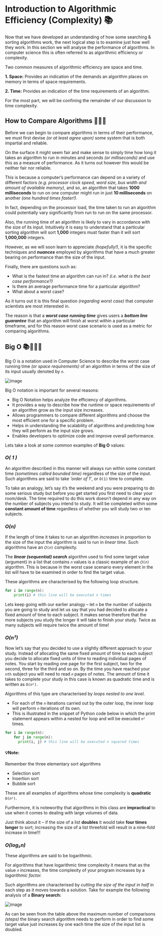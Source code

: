 # Introduction to Algorithmic Efficiency (Complexity) 📚 

Now that we have developed an understanding of how some searching & sorting algorithms work, the next logical step is to examine just how well they work. In this section we will analyse the performance of algorithms. In computer science this is often referred to as algorithmic efficiency or complexity.


Two common measures of algorithmic efficiency are space and time.

**1. Space:** Provides an indication of the demands an algorithm places on memory in terms of space requirements.

**2. Time:**  Provides an indication of the time requirements of an algorithm.

For the most part, we will be confining the remainder of our discussion to time complexity.

## How to Compare Algorithms 👨🏽‍🔬
Before we can begin to compare algorithms in terms of their performance, we must first devise _(or at least agree upon)_ some system that is both impartial and reliable.

On the surface it might seem fair and make sense to simply time how long it takes an algorithm to run in minutes and seconds _(or milliseconds)_ and use this as a measure of performance. As it turns out however this would be neither fair nor reliable. 

This is because a computer’s performance can depend on a variety of different factors _(e.g. processor clock speed, word size, bus width and amount of available memory)_, and so, an algorithm that takes **1000 milliseconds** to run on one computer might run in just **10 milliseconds** on another _(one hundred times faster!)_. 

In fact, depending on the processor load, the time taken to run an algorithm could potentially vary significantly from run to run on the same processor.

Also, the running time of an algorithm is likely to vary in accordance with the size of its input. Intuitively it is easy to understand that a particular sorting algorithm will sort **1,000** integers must faster than it will sort **1,000,000** integers. 

However, as we will soon learn to appreciate _(hopefully!)_, it is the specific techniques and _**nuances**_ employed by algorithms that have a much greater bearing on performance than the size of the input.

Finally, there are questions such as:
  - What is the fastest time an algorithm can run in? _(i.e. what is the best case performance?)_
  - Is there an average performance time for a particular algorithm?
  - What about a worst case?

As it turns out it is this final question _(regarding worst case)_ that computer scientists are most interested in. 

The reason is that a _**worst case running time**_ gives users a _**bottom line guarantee**_ that an algorithm will finish at worst within a particular timeframe, and for this reason worst case scenario is used as a metric for comparing algorithms.

## Big O 📚👨🏽‍💻
Big O is a notation used in Computer Science to describe the worst case running time _(or space requirements)_ of an algorithm in terms of the size of its input usually denoted by ``𝑛``.

![image](https://github.com/ross-bish/Algorithms/assets/83789503/a7b51721-258c-4318-b8f9-84d1a1198941)

Big O notation is important for several reasons:

- Big O Notation helps analyze the efficiency of algorithms.
- It provides a way to describe how the runtime or space requirements of an algorithm grow as the input size increases.
- Allows programmers to compare different algorithms and choose the most efficient one for a specific problem.
- Helps in understanding the scalability of algorithms and predicting how they will perform as the input size grows.
- Enables developers to optimize code and improve overall performance.

Lets take a look at some common examples of **Big O** values:

### _O( 1 )_
An algorithm described in this manner will always run within some constant time _(sometimes called bounded time)_ regardless of the size of the input.
Such algorithms are said to take _‘order of 1’_, or ``O(1)`` time to complete.

To take an analogy, let’s say it’s the weekend and you were preparing to do some serious study but before you get started you first need to clear your room/desk. The time required to do this work doesn’t depend in any way on the number of subjects you intend to study. It will be completed within some **constant amount of time** regardless of whether you will study two or ten subjects.

### _O(n)_
If the length of time it takes to run an algorithm _increases_ in proportion to the size of the input the algorithm is said to run in _linear time._ Such algorithms have an ``𝑂(𝑛)`` complexity.

The _**linear (sequential) search**_ algorithm used to find some target value (argument) in a list that contains ``𝑛`` values is a classic example of an ``𝑂(𝑛)`` algorithm. This is because in the worst case scenario every element in the list will have to be examined in order to find the target value.

These algorithms are characterised by the following loop structure.
````python
for i in range(n):
    print(i) # this line will be executed n times
````

Lets keep going with our earlier analogy – let ``n`` be the number of subjects you are going to study and let us say that you had decided to allocate a fixed amount of time to each subject. It makes sense therefore that the more subjects you study the longer it will take to finish your study. Twice as many subjects will require twice the amount of time!

### _O(n²)_
Now let’s say that you decided to use a slightly different approach to your study. Instead of allocating the same fixed amount of time to each subject you decide to allocate fixed units of time to reading individual pages of notes. You start by reading one page for the first subject, two for the second, three for the third and so on. By the time you have reached your ``nth`` subject you will need to read ``𝑛`` pages of notes. The amount of time it takes to complete your study in this case is known as quadratic time and is written as ``O(𝑛²)``.

Algorithms of this type are characterised by _loops nested to one level._ 

  - For each of the ``𝑛`` iterations carried out by the outer loop, the inner loop will perform ``𝑛`` iterations of its own. 
  - This is illustrated in the snippet of Python code below in which the print statement appears within a nested for loop and will be executed ``𝑛²`` times.

````python
for i in range(n):
    for j in range(n):
      print(i, j) # this line will be executed n squared times
````

#### 💡Note:
Remember the three elementary sort algorithms 

- Selection sort
- Insertion sort
- Bubble sort
  
These are all examples of algorithms whose time complexity is **quadratic** `O(𝑛²)`. 

Furthermore, it is noteworthy that algorithms in this class are **impractical** to use when it comes to dealing with large volumes of data. 

Just think about it – if the size of a list **doubles** it would take **four times longer** to sort; increasing the size of a list threefold will result in a nine-fold increase in time!!!


### _O(log₂n)_
These algorithms are said to be logarithmic. 

For algorithms that have logarithmic time complexity it means that as the value `𝑛` increases, the time complexity of your program increases by a _logarithmic factor._

Such algorithms are characterised by _cutting the size of the input in half_ in each step as it moves towards a solution. 
Take for example the following analysis of a **Binary search:**

![image](https://github.com/ross-bish/Algorithms/assets/83789503/dd7abd1f-96e3-47dc-b92d-ba946d7a1208)

As can be seen from the table above the maximum number of comparisons _(steps)_ the binary search algorithm needs to perform in order to find some target value just increases by one each time the size of the input list is doubled.
